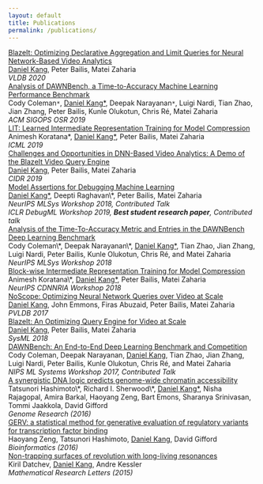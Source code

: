 ```yaml
---
layout: default
title: Publications
permalink: /publications/
---
```


<a href="https://ddkang.github.io/papers/2020/blazeit-vldb.pdf">
  BlazeIt: Optimizing Declarative Aggregation and Limit Queries for Neural Network-Based Video Analytics
</a> <br />
<u class="dotted">Daniel Kang</u>, Peter Bailis, Matei Zaharia <br />
<i>VLDB 2020</i>
<br />

<a href="https://ddkang.github.io/papers/2019/dawnbench-osr.pdf">
  Analysis of DAWNBench, a Time-to-Accuracy Machine Learning Performance Benchmark
</a><br />
Cody Coleman<code>&ast;</code>, <u class="dotted">Daniel Kang*</u>, Deepak Narayanan<code>&ast;</code>,
Luigi Nardi, Tian Zhao, Jian Zhang,
Peter Bailis, Kunle Olukotun, Chris Ré, Matei Zaharia <br />
<i>ACM SIGOPS OSR 2019</i>
<br />

<a href="https://ddkang.github.io/papers/2019/lit-icml.pdf">
  LIT: Learned Intermediate Representation Training for Model Compression
</a><br />
Animesh Koratana*, <u class="dotted">Daniel Kang*</u>, Peter Bailis, Matei Zaharia <br />
<i>ICML 2019</i>
<br />

<a href="https://ddkang.github.io/papers/2019/blazeit-cidr.pdf">
  Challenges and Opportunities in DNN-Based Video Analytics: A Demo of the BlazeIt Video Query Engine
</a><br />
<u class="dotted">Daniel Kang</u>, Peter Bailis, Matei Zaharia <br />
<i>CIDR 2019</i>
<br />

<a href="https://ddkang.github.io/papers/2018/omg-nips-ws.pdf">
  Model Assertions for Debugging Machine Learning
</a><br />
<u class="dotted">Daniel Kang*</u>, Deepti Raghavan\*, Peter Bailis, Matei Zaharia <br />
<i>NeurIPS MLSys Workshop 2018, Contributed Talk</i> <br />
<i>ICLR DebugML Workshop 2019, <b>Best student research paper</b>, Contributed talk</i>
<br />
<!-- Talk: https://slideslive.com/38915703/model-assertions-fo-quality-assirance-in-machine-learning  -->

<a href="https://ddkang.github.io/papers/2018/dawnbench-nips-ws.pdf">
  Analysis of the Time-To-Accuracy Metric and Entries in the DAWNBench Deep Learning Benchmark
</a> <br />
Cody Coleman\*, Deepak Narayanan\*, <u class="dotted">Daniel Kang*</u>, Tian Zhao, Jian Zhang, Luigi Nardi, Peter Bailis,
Kunle Olukotun, Chris Ré, and Matei Zaharia <br />
<i>NeurIPS MLSys Workshop 2018</i>
<br />

<a href="https://ddkang.github.io/papers/2018/lit-nips-ws.pdf">
  Block-wise Intermediate Representation Training for Model Compression
</a> <br />
Animesh Koratana\*, <u class="dotted">Daniel Kang*</u>, Peter Bailis, Matei Zaharia <br />
<i>NeurIPS CDNNRIA Workshop 2018</i>
<br />

<a href="https://arxiv.org/abs/1703.02529">
  NoScope: Optimizing Neural Network Queries over Video at Scale
</a> <br />
<u class="dotted">Daniel Kang</u>, John Emmons, Firas Abuzaid, Peter Bailis, Matei Zaharia <br />
<i>PVLDB 2017</i>
<br />

<a href="https://ddkang.github.io/papers/blazeit-sysml.pdf">
  BlazeIt: An Optimizing Query Engine for Video at Scale
</a><br />
<u class="dotted">Daniel Kang</u>, Peter Bailis, Matei Zaharia <br />
<i>SysML 2018</i>
<br />

<a href="https://ddkang.github.io/papers/dawnbench-nips17.pdf">
  DAWNBench: An End-to-End Deep Learning Benchmark and Competition
</a> <br />
Cody Coleman, Deepak Narayanan, <u class="dotted">Daniel Kang</u>, Tian Zhao, Jian Zhang, Luigi Nardi, Peter Bailis,
Kunle Olukotun, Chris Ré, and Matei Zaharia <br />
<i>NIPS ML Systems Workshop 2017, Contributed Talk</i>
<br />

<a href="http://genome.cshlp.org/content/26/10/1430.full">
  A synergistic DNA logic predicts genome-wide chromatin accessibility
</a> <br />
Tatsunori Hashimoto\*, Richard I. Sherwood\*, <u class="dotted">Daniel Kang*</u>,
Nisha Rajagopal, Amira Barkal, Haoyang Zeng, Bart Emons, Sharanya Srinivasan,
Tommi Jaakkola, David Gifford <br />
<i>Genome Research (2016)</i>
<br />

<a href="https://academic.oup.com/bioinformatics/article/32/4/490/1743515/GERV-a-statistical-method-for-generative">
  GERV: a statistical method for generative evaluation of regulatory variants for transcription factor binding
</a> <br />
Haoyang Zeng, Tatsunori Hashimoto, <u class="dotted">Daniel Kang</u>, David Gifford <br />
<i>Bioinformatics (2016)</i>
<br />

<a href="http://intlpress.com/site/pub/pages/journals/items/mrl/content/vols/0022/0001/a003/index.html">
  Non-trapping surfaces of revolution with long-living resonances
</a> <br />
Kiril Datchev, <u class="dotted">Daniel Kang</u>, Andre Kessler <br />
<i>Mathematical Research Letters (2015)</i>
<br />

